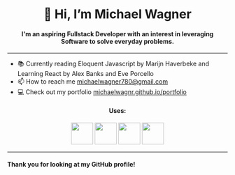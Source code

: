 <h1 align="center">👋 Hi, I’m Michael Wagner</h1>
<h4 align="center">I'm an aspiring Fullstack Developer with an interest in leveraging Software to solve everyday problems.</h3>
<hr/>

  - 📚 Currently reading Eloquent Javascript by Marijn Haverbeke and Learning React by Alex Banks and Eve Porcello</li>
  - 📫 How to reach me <a href="mailto:michaelwagner780@gmail.com" target="blank">michaelwagner780@gmail.com</a></li>
  - 💻 Check out my portfolio [michaelwagnr.github.io/portfolio](https://michaelwagnr.github.io/portfolio)


<h4 align="center">Uses:</h4>

<div align="center">
<img width="50" src="https://cdn.jsdelivr.net/gh/devicons/devicon/icons/css3/css3-plain-wordmark.svg" />
<img width="50" src="https://cdn.jsdelivr.net/gh/devicons/devicon/icons/html5/html5-plain-wordmark.svg" /> 
<img width="50" src="https://cdn.jsdelivr.net/gh/devicons/devicon/icons/javascript/javascript-original.svg" />
<img width="50" src="https://cdn.jsdelivr.net/gh/devicons/devicon/icons/react/react-original.svg" /> 
</div>

<hr/>

<h4>Thank you for looking at my GitHub profile!</h4>       

